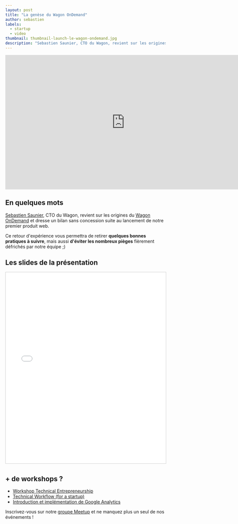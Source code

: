```yaml
---
layout: post
title: "La genèse du Wagon OnDemand"
author: sebastien
labels:
  - startup
  - video
thumbnail: thumbnail-launch-le-wagon-ondemand.jpg
description: "Sebastien Saunier, CTO du Wagon, revient sur les origines du Wagon OnDemand et dresse un bilan sans concession suite au lancement de notre premier produit web."
---
```


<div class="video-wrapper"><iframe width="750" height="422" src="https://www.youtube.com/embed/tgE4ujfoFcw?showinfo=0" frameborder="0" allowfullscreen></iframe></div>

## En quelques mots

[Sebastien Saunier](https://twitter.com/ssaunier), CTO du Wagon, revient sur les origines du [Wagon OnDemand](http://ondemand.lewagon.org) et dresse un bilan sans concession suite au lancement de notre premier produit web.

Ce retour d'expérience vous permettra de retirer **quelques bonnes pratiques à suivre**, mais aussi **d'éviter les nombreux pièges** fièrement défrichés par notre équipe ;)


## Les slides de la présentation

<div class="embed-fb">
  <iframe src="//www.slideshare.net/slideshow/embed_code/key/41dTmYYMlubTto" width="750" height="600" frameborder="0" marginwidth="0" marginheight="0" scrolling="no" style="border:1px solid #CCC; border-width:1px; margin-bottom:5px; max-width: 100%;" allowfullscreen> </iframe>
</div>


## + de workshops ?

- [Workshop Technical Entrepreneurship](http://www.lewagon.org/blog/workshop-technical-entrepreneurship-boris-paillard)
- [Technical Workflow (for a startup)](http://www.lewagon.org/blog/technical-workflow-for-startup)
- [Introduction et implémentation de Google Analytics](http://www.lewagon.org/blog/implementation-google-analytics)


Inscrivez-vous sur notre [groupe Meetup](http://bit.ly/1BIRO9k) et ne manquez plus un seul de nos événements !
